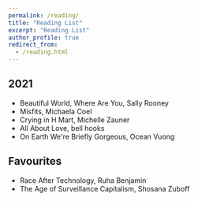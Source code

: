 ```yaml
---
permalink: /reading/
title: "Reading List"
excerpt: "Reading List"
author_profile: true
redirect_from: 
  - /reading.html
---
```


2021
------
* Beautiful World, Where Are You, Sally Rooney
* Misfits, Michaela Coel
* Crying in H Mart, Michelle Zauner
* All About Love, bell hooks
* On Earth We're Briefly Gorgeous, Ocean Vuong

Favourites
------
* Race After Technology, Ruha Benjamin
* The Age of Surveillance Capitalism, Shosana Zuboff
